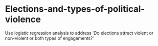 # Elections-and-types-of-political-violence
Use logistic regression analysis to address 'Do elections attract violent or non-violent or both types of engagements?'
